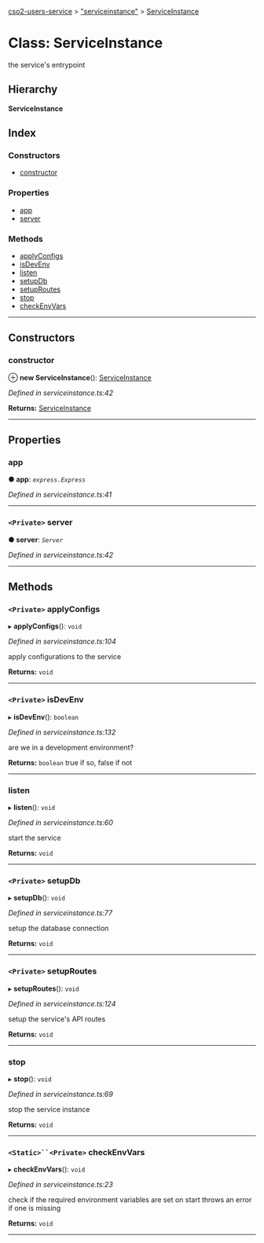 [cso2-users-service](../README.md) > ["serviceinstance"](../modules/_serviceinstance_.md) > [ServiceInstance](../classes/_serviceinstance_.serviceinstance.md)

# Class: ServiceInstance

the service's entrypoint

## Hierarchy

**ServiceInstance**

## Index

### Constructors

* [constructor](_serviceinstance_.serviceinstance.md#constructor)

### Properties

* [app](_serviceinstance_.serviceinstance.md#app)
* [server](_serviceinstance_.serviceinstance.md#server)

### Methods

* [applyConfigs](_serviceinstance_.serviceinstance.md#applyconfigs)
* [isDevEnv](_serviceinstance_.serviceinstance.md#isdevenv)
* [listen](_serviceinstance_.serviceinstance.md#listen)
* [setupDb](_serviceinstance_.serviceinstance.md#setupdb)
* [setupRoutes](_serviceinstance_.serviceinstance.md#setuproutes)
* [stop](_serviceinstance_.serviceinstance.md#stop)
* [checkEnvVars](_serviceinstance_.serviceinstance.md#checkenvvars)

---

## Constructors

<a id="constructor"></a>

###  constructor

⊕ **new ServiceInstance**(): [ServiceInstance](_serviceinstance_.serviceinstance.md)

*Defined in serviceinstance.ts:42*

**Returns:** [ServiceInstance](_serviceinstance_.serviceinstance.md)

___

## Properties

<a id="app"></a>

###  app

**● app**: *`express.Express`*

*Defined in serviceinstance.ts:41*

___
<a id="server"></a>

### `<Private>` server

**● server**: *`Server`*

*Defined in serviceinstance.ts:42*

___

## Methods

<a id="applyconfigs"></a>

### `<Private>` applyConfigs

▸ **applyConfigs**(): `void`

*Defined in serviceinstance.ts:104*

apply configurations to the service

**Returns:** `void`

___
<a id="isdevenv"></a>

### `<Private>` isDevEnv

▸ **isDevEnv**(): `boolean`

*Defined in serviceinstance.ts:132*

are we in a development environment?

**Returns:** `boolean`
true if so, false if not

___
<a id="listen"></a>

###  listen

▸ **listen**(): `void`

*Defined in serviceinstance.ts:60*

start the service

**Returns:** `void`

___
<a id="setupdb"></a>

### `<Private>` setupDb

▸ **setupDb**(): `void`

*Defined in serviceinstance.ts:77*

setup the database connection

**Returns:** `void`

___
<a id="setuproutes"></a>

### `<Private>` setupRoutes

▸ **setupRoutes**(): `void`

*Defined in serviceinstance.ts:124*

setup the service's API routes

**Returns:** `void`

___
<a id="stop"></a>

###  stop

▸ **stop**(): `void`

*Defined in serviceinstance.ts:69*

stop the service instance

**Returns:** `void`

___
<a id="checkenvvars"></a>

### `<Static>``<Private>` checkEnvVars

▸ **checkEnvVars**(): `void`

*Defined in serviceinstance.ts:23*

check if the required environment variables are set on start throws an error if one is missing

**Returns:** `void`

___

